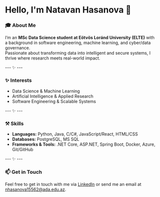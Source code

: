 # Hello, I'm Natavan Hasanova 👋  

### 🎓 About Me  
I’m an **MSc Data Science student at Eötvös Loránd University (ELTE)** with a background in software engineering, machine learning, and cyber/data governance.  
Passionate about transforming data into intelligent and secure systems, I thrive where research meets real-world impact.  

--- ✨ ---

### ✨ Interests  
- Data Science & Machine Learning  
- Artificial Intelligence & Applied Research  
- Software Engineering & Scalable Systems

--- ✨ ---

### ⚒️ Skills  
- **Languages:** Python, Java, C/C#, JavaScript/React, HTML/CSS  
- **Databases:** PostgreSQL, MS SQL  
- **Frameworks & Tools:** .NET Core, ASP.NET, Spring Boot, Docker, Azure, Git/GitHub

--- ✨ ---

### 📫 Get in Touch  
Feel free to get in touch with me via [LinkedIn](https://www.linkedin.com/in/hasanovanatavan/) or send me an email at nhasanova15562@ada.edu.az.
